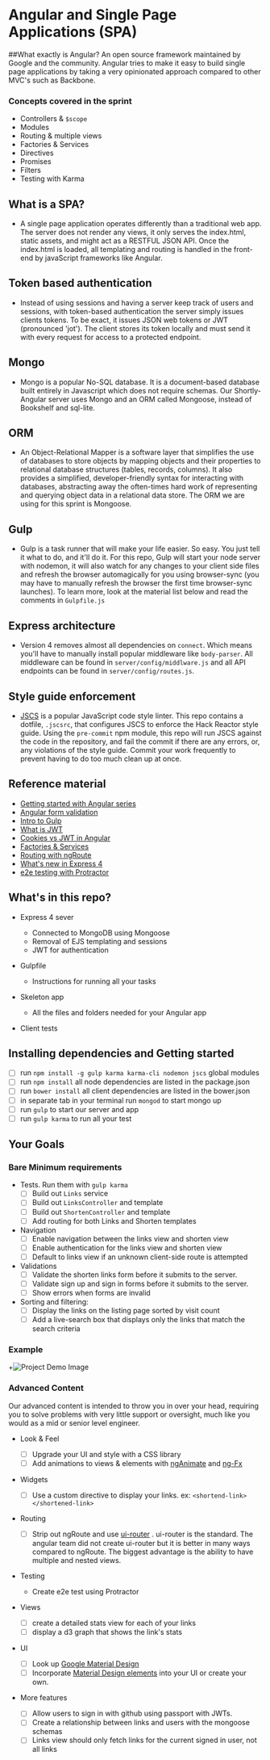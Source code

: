 
# Angular and Single Page Applications (SPA)

##What exactly is Angular?
An open source framework maintained by Google and the community. Angular tries to make it easy to build single page applications by taking a very opinionated approach compared to other MVC's such as Backbone.

### Concepts covered in the sprint
* Controllers & `$scope`
* Modules
* Routing & multiple views
* Factories & Services
* Directives
* Promises
* Filters
* Testing with Karma

## What is a SPA?
* A single page application operates differently than a traditional web app. The server does not render any views, it only serves the index.html, static assets, and might act as a RESTFUL JSON API. Once the index.html is loaded, all templating and routing is handled in the front-end by javaScript frameworks like Angular.

## Token based authentication
* Instead of using sessions and having a server keep track of users and sessions, with token-based authentication the server simply issues clients tokens. To be exact, it issues JSON web tokens or JWT (pronounced 'jot'). The client stores its token locally and must send it with every request for access to a protected endpoint.

## Mongo
* Mongo is a popular No-SQL database. It is a document-based database built entirely in Javascript which does not require schemas. Our Shortly-Angular server uses Mongo and an ORM called Mongoose, instead of Bookshelf and sql-lite.

## ORM
* An Object-Relational Mapper is a software layer that simplifies the use of databases to store objects by mapping objects and their properties to relational database structures (tables, records, columns).  It also provides a simplified, developer-friendly syntax for interacting with databases, abstracting away the often-times hard work of representing and querying object data in a relational data store.  The ORM we are using for this sprint is Mongoose.

## Gulp
* Gulp is a task runner that will make your life easier. So easy. You just tell it what to do, and it'll do it. For this repo, Gulp will start your node server with nodemon, it will also watch for any changes to your client side files and refresh the browser automagically for you using browser-sync (you may have to manually refresh the browser the first time browser-sync launches). To learn more, look at the material list below and read the comments in `Gulpfile.js`

## Express architecture
* Version 4 removes almost all dependencies on `connect`. Which means you'll have to manually install popular middleware like `body-parser`. All middleware can be found in `server/config/middlware.js` and all API endpoints can be found in `server/config/routes.js`.

## Style guide enforcement
* [JSCS](http://jscs.info/) is a popular JavaScript code style linter. This repo contains a dotfile, `.jscsrc`, that configures JSCS to enforce the Hack Reactor style guide. Using the `pre-commit` npm module, this repo will run JSCS against the code in the repository, and fail the commit if there are any errors, or, any violations of the style guide. Commit your work frequently to prevent having to do too much clean up at once.

## Reference material
* [Getting started with Angular series](http://www.ng-newsletter.com/posts/beginner2expert-how_to_start.html)
* [Angular form validation](https://scotch.io/tutorials/angularjs-form-validation)
* [Intro to Gulp](http://markgoodyear.com/2014/01/getting-started-with-gulp/)
* [What is JWT](http://www.sitepoint.com/using-json-web-tokens-node-js/)
* [Cookies vs JWT in Angular](https://auth0.com/blog/2014/01/07/angularjs-authentication-with-cookies-vs-token/)
* [Factories & Services](http://stackoverflow.com/questions/14324451/angular-service-vs-angular-factory)
* [Routing with ngRoute](http://scotch.io/tutorials/javascript/single-page-apps-with-angularjs-routing-and-templating)
* [What's new in Express 4](https://scotch.io/bar-talk/expressjs-4-0-new-features-and-upgrading-from-3-0)
* [e2e testing with Protractor](http://www.ng-newsletter.com/posts/practical-protractor.html)


## What's in this repo?
* Express 4 sever
  - Connected to MongoDB using Mongoose
  - Removal of EJS templating and sessions
  - JWT for authentication

* Gulpfile
  - Instructions for running all your tasks

* Skeleton app
  - All the files and folders needed for your Angular app

* Client tests

## Installing dependencies and Getting started
* [ ] run `npm install -g gulp karma karma-cli nodemon jscs` global modules
* [ ] run `npm install` all node dependencies are listed in the package.json
* [ ] run `bower install` all client dependencies are listed in the bower.json
* [ ] in separate tab in your terminal run `mongod` to start mongo up
* [ ] run `gulp` to start our server and app
* [ ] run `gulp karma` to run all your test

## Your Goals

### Bare Minimum requirements
- Tests. Run them with `gulp karma`
  * [ ] Build out `Links` service
  * [ ] Build out `LinksController` and template
  * [ ] Build out `ShortenController` and template
  * [ ] Add routing for both Links and Shorten templates

- Navigation
  * [ ] Enable navigation between the links view and shorten view
  * [ ] Enable authentication for the links view and shorten view
  * [ ] Default to links view if an unknown client-side route is attempted

- Validations
  * [ ] Validate the shorten links form before it submits to the server.
  * [ ] Validate sign up and sign in forms before it submits to the server.
  * [ ] Show errors when forms are invalid

- Sorting and filtering:
  * [ ] Display the links on the listing page sorted by visit count
  * [ ] Add a live-search box that displays only the links that match the search criteria

### Example

+![Project Demo Image](https://cloud.githubusercontent.com/assets/15180/5589465/4f24c206-90d4-11e4-8466-68e9fa0e77ce.gif)

### Advanced Content

Our advanced content is intended to throw you in over your head, requiring you to solve problems with very little support or oversight, much like you would as a mid or senior level engineer.

- Look & Feel
  * [ ] Upgrade your UI and style with a CSS library
  * [ ] Add animations to views & elements with [ngAnimate](https://docs.angularjs.org/api/ngAnimate) and [ng-Fx](https://github.com/Hendrixer/ng-Fx)

- Widgets
  * [ ] Use a custom directive to display your links. ex: `<shortend-link> </shortened-link>`

- Routing
  * [ ] Strip out ngRoute and use [ui-router](https://github.com/angular-ui/ui-router) . ui-router is the standard. The angular team did not create ui-router but it is better in many ways compared to ngRoute. The biggest advantage is the ability to have multiple and nested views.

- Testing
  * Create e2e test using Protractor

- Views
  * [ ] create a detailed stats view for each of your links
  * [ ] display a d3 graph that shows the link's stats

- UI
  * [ ] Look up [Google Material Design](https://www.google.com/design/spec/material-design/introduction.html)
  * [ ] Incorporate [Material Design elements](https://material.angularjs.org/latest/) into your UI or create your own.

- More features
  * [ ] Allow users to sign in with github using passport with JWTs.
  * [ ] Create a relationship between links and users with the mongoose schemas
  * [ ] Links view should only fetch links for the current signed in user, not all links
